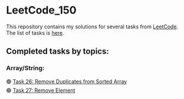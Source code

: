 # LeetCode_150
This repository contains my solutions for several tasks from [LeetCode](https://leetcode.com/).  
The list of tasks is [here](https://leetcode.com/studyplan/top-interview-150/).  

## Completed tasks by topics:
### Array/String:
🟢 [Task 26: Remove Duplicates from Sorted Array](https://leetcode.com/problems/remove-duplicates-from-sorted-array/description/)  
🟢 [Task 27: Remove Element](https://leetcode.com/problems/remove-element)  
